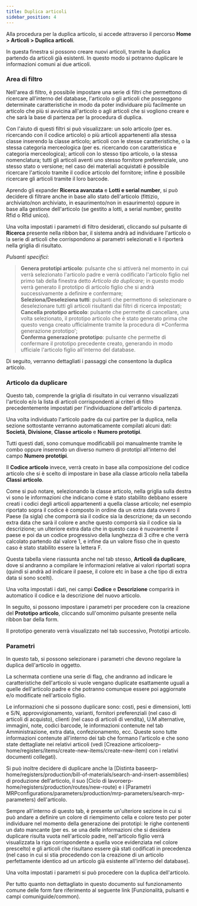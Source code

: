 ```yaml
---
title: Duplica articoli
sidebar_position: 4
---
```


Alla procedura per la duplica articolo, si accede attraverso il percorso **Home > Articoli > Duplica articoli**.

In questa finestra si possono creare nuovi articoli, tramite la duplica partendo da articoli già esistenti. In questo modo si potranno duplicare le informazioni comuni ai due articoli.

### Area di filtro

Nell'area di  filtro, è possibile impostare una serie di filtri che permettono di ricercare all'interno del database, l'articolo o gli articoli che posseggono determinate caratteristiche in modo da poter individuare più facilmente un articolo che più si avvicina all'articolo o agli articoli che si vogliono creare e che sarà la base di partenza per la procedura di duplica.

Con l'aiuto di questi filtri si può visualizzare: un solo articolo (per es. ricercando con il codice articolo) o più articoli appartenenti alla stessa classe inserendo la classe articolo; articoli con le stesse caratteristiche, o la stessa categoria merceologica (per es. ricercando con caratteristica e categoria merceologica); articoli con lo stesso tipo articolo, o la stessa nomenclatura; tutti gli articoli aventi uno stesso fornitore preferenziale, uno stesso stato o versione; nel caso dei materiali acquistati è possibile ricercare l'articolo tramite il codice articolo del fornitore; infine è possibile ricercare gli articoli tramite il loro barcode.

Aprendo gli expander **Ricerca avanzata** e **Lotti e serial number**, si può decidere di filtrare anche in base allo stato dell'articolo (fittizio, archiviato/non archiviato, in esaurimento/non in esaurimento) oppure in base alla gestione dell'articolo (se gestito a lotti, a serial number, gestito Rfid o Rfid unico).

Una volta impostati i parametri di filtro desiderati, cliccando sul pulsante di **Ricerca** presente nella ribbon bar, il sistema andrà ad individuare l'articolo o la serie di articoli che corrispondono ai parametri selezionati e li riporterà nella griglia di risultato.

*Pulsanti specifici*:

> **Genera prototipi articolo**: pulsante che si attiverà nel momento in cui verrà selezionato l'articolo padre e verrà codificato l'articolo figlio nel primo tab della finestra detto *Articolo da duplicare*; in questo modo verrà generato il prototipo di articolo figlio che si andrà successivamente a definire e confermare;  
> **Seleziona/Deseleziona tutti**: pulsanti che permettono di selezionare o deselezionare tutti gli articoli risultanti dai filtri di ricerca impostati;  
> **Cancella prototipo articolo**: pulsante che permette di cancellare, una volta selezionato, il prototipo articolo che è stato generato prima che questo venga creato ufficialmente tramite la procedura di *Conferma generazione prototipo';  
> **Conferma generazione prototipo**: pulsante che permette di confermare il prototipo precedente creato, generando in modo ufficiale l'articolo figlio all'interno del database.  

Di seguito, verranno dettagliati i passaggi che consentono la duplica articolo.


### Articolo da duplicare

Questo tab, comprende la griglia di risultato in cui verranno visualizzati l'articolo e/o la lista di articoli corrispondenti ai criteri di filtro precedentemente impostati per l'individuazione dell'articolo di partenza.

Una volta individuato l'articolo padre da cui partire per la duplica, nella sezione sottostante verranno automaticamente compilati alcuni dati: **Società**, **Divisione**, **Classe articolo** e **Numero prototipi**.

Tutti questi dati, sono comunque modificabili poi manualmente tramite le combo oppure inserendo un diverso numero di prototipi all'interno del campo **Numero prototipi**.

Il **Codice articolo** invece, verrà creato in base alla composizione del codice articolo che si è scelto di impostare in base alla classe articolo nella tabella **Classi articolo**.

Come si può notare, selezionando la classe articolo, nella griglia sulla destra vi sono le informazioni che indicano come è stato stabilito debbano essere creati i codici degli articoli appartenenti a quella classe articolo; nel esempio riportato sopra il codice è composto in ordine da un extra data ovvero il Paese (la sigla) che comporrà sia il codice sia la descrizione; da un secondo extra data che sarà il colore e anche questo comporrà sia il codice sia la descrizione; un ulteriore extra data che in questo caso è nuovamente il paese e poi da un codice progressivo della lunghezza di 3 cifre e che verrà calcolato partendo dal valore 1, e infine da un valore fisso che in questo caso è stato stabilito essere la lettera F.

Questa tabella viene riassunta anche nel tab stesso, **Articoli da duplicare**, dove si andranno a compilare le informazioni relative ai valori riportati sopra (quindi si andrà ad indicare il paese, il colore etc in base a che tipo di extra data si sono scelti).

Una volta impostati i dati, nei campi **Codice** e **Descrizione** comparirà in automatico il codice e la descrizione del nuovo articolo.

In seguito, si possono impostare i parametri per procedere con la creazione del **Prototipo articolo**, cliccando sull'omonimo pulsante presente nella ribbon bar della form.

Il prototipo generato verrà visualizzato nel tab successivo, Prototipi articolo.

### Parametri

In questo tab, si possono selezionare i parametri che devono regolare la duplica dell'articolo in oggetto.

La schermata contiene una serie di flag, che andranno ad indicare le caratteristiche dell'articolo si vuole vengano duplicate esattamente uguali a quelle dell'articolo padre e che potranno comunque essere poi aggiornate e/o modificate nell'articolo figlio.

Le informazioni che si possono duplicare sono: costi, pesi e dimensioni, lotti e S/N, approvvigionamento, varianti, fornitori preferenziali (nel caso di articoli di acquisto), clienti (nel caso di articoli di vendita), U.M alternative, immagini, note, codici barcode, le informazioni contenute nel tab Amministrazione, extra data, confezionamento, ecc. Queste sono tutte informazioni contenute all'interno dei tab che formano l'articolo e che sono state dettagliate nei relativi articoli (vedi [Creazione articoloerp-home/registers/items/create-new-items/create-new-item) con i relativi documenti collegati).

Si può inoltre decidere di duplicare anche la [Distinta baseerp-home/registers/production/bill-of-materials/search-and-insert-assemblies) di produzione dell'articolo, il suo  [Ciclo di lavoroerp-home/registers/production/routes/new-route) e i [Parametri MRPconfigurations/parameters/production/mrp-parameters/search-mrp-parameters) dell'articolo.

Sempre all'interno di questo tab, è presente un'ulteriore sezione in cui si può andare a definire un colore di riempimento cella e colore testo per poter individuare nel momento della generazione dei prototipi: le righe contenenti un dato mancante (per es. se una delle informazioni che si desidera duplicare risulta vuota nell'articolo padre, nell'articolo figlio verrà visualizzata la riga corrispondente a quella voce evidenziata nel colore prescelto) e gli articoli che risultano essere già stati codificati in precedenza (nel caso in cui si stia procedendo con la creazione di un articolo perfettamente identico ad un articolo già esistente all'interno del database).

Una volta impostati i parametri si può procedere con la duplica dell'articolo.

Per tutto quanto non dettagliato in questo documento sul funzionamento comune delle form fare riferimento al seguente link [Funzionalità, pulsanti e campi comuniguide/common).